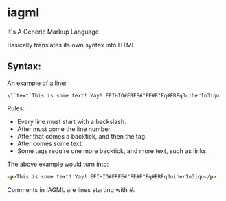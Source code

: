 # iagml
It's A Generic Markup Language

Basically translates its own syntax into HTML

## Syntax:

An example of a line:
```iagml
\1`text`This is some text! Yay! EFIHIO#ERFE#"FE#F"Eq#ERFq3uiher1n3iqu
```

Rules:

* Every line must start with a backslash.
* After must come the line number.
* After that comes a backtick, and then the tag.
* After comes some text.
* Some tags require one more backtick, and more text, such as links.

The above example would turn into:
```html
<p>This is some text! Yay! EFIHIO#ERFE#"FE#F"Eq#ERFq3uiher1n3iqu</p>
```

Comments in IAGML are lines starting with #.
